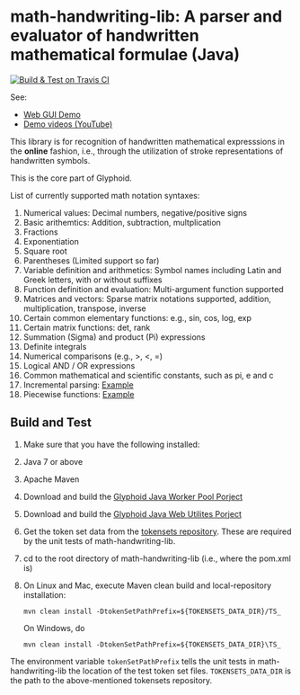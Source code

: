# math-handwriting-lib: A parser and evaluator of handwritten mathematical formulae (Java)

[![Build & Test on Travis CI](https://travis-ci.org/Glyphoid/math-handwriting-lib.svg?branch=master)](https://travis-ci.org/Glyphoid/math-handwriting-lib)

See:
* [Web GUI Demo](http://scai.io/glyphoid/)
* [Demo videos (YouTube)](https://www.youtube.com/watch?v=9LFmDcpyZ0w&list=PLcUSYoM0otQi4qCaO5uzluG8ww69kgepc)

This library is for recognition of handwritten mathematical expresssions in the **online** fashion, i.e., through the utilization of stroke representations of handwritten symbols. 

This is the core part of Glyphoid.

List of currently supported math notation syntaxes:

1. Numerical values: Decimal numbers, negative/positive signs
2. Basic arithemtics: Addition, subtraction, multplication
3. Fractions
4. Exponentiation
5. Square root
6. Parentheses (Limited support so far)
7. Variable definition and arithmetics: Symbol names including Latin and Greek letters, with or without suffixes
8. Function definition and evaluation: Multi-argument function supported
9. Matrices and vectors: Sparse matrix notations supported, addition, multiplication, transpose, inverse
10. Certain common elementary functions: e.g., sin, cos, log, exp
11. Certain matrix functions: det, rank
12. Summation (Sigma) and product (Pi) expressions
13. Definite integrals
14. Numerical comparisons (e.g., >, <, =) 
15. Logical AND / OR expressions
16. Common mathematical and scientific constants, such as pi, e and c
17. Incremental parsing: [Example](https://youtu.be/SlsEhwm3Whk?t=147)
18. Piecewise functions: [Example](https://youtu.be/SlsEhwm3Whk?t=316)

## Build and Test
1. Make sure that you have the following installed:
  1. Java 7 or above
  2. Apache Maven
2. Download and build the [Glyphoid Java Worker Pool Porject](https://github.com/Glyphoid/java-worker-pool)
3. Download and build the [Glyphoid Java Web Utilites Porject](https://github.com/Glyphoid/java-web-utils)
3. Get the token set data from the [tokensets repository](https://github.com/Glyphoid/tokensets). These are required by the unit tests of math-handwriting-lib.
4. cd to the root directory of math-handwriting-lib (i.e., where the pom.xml is)
5. On Linux and Mac, execute Maven clean build and local-repository installation: 

    `mvn clean install -DtokenSetPathPrefix=${TOKENSETS_DATA_DIR}/TS_`

    On Windows, do

    `mvn clean install -DtokenSetPathPrefix=${TOKENSETS_DATA_DIR}\TS_`

The environment variable `tokenSetPathPrefix` tells the unit tests in math-handwriting-lib the location of the test token set files. `TOKENSETS_DATA_DIR` is the path to the above-mentioned tokensets repository.
